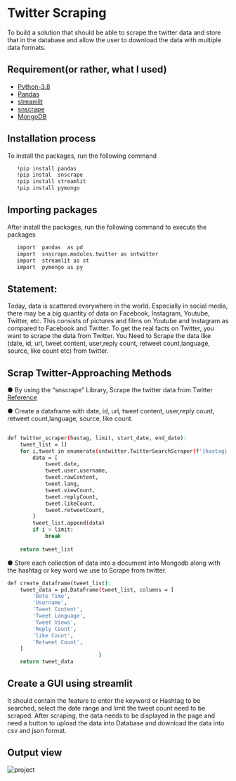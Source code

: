 
# Twitter Scraping
To build a solution that should be able to scrape the twitter data and store that in the database and allow the user to download the data with multiple data formats.



## Requirement(or rather, what I used)

 - [Python-3.8](https://www.python.org/)
 - [Pandas](https://pandas.pydata.org/)
 - [streamlit](https://streamlit.io/)
 - [snscrape]()
 - [MongoDB](https://www.mongodb.com/)



## Installation process

To install the packages, run the following command

```bash
   !pip install pandas 
   !pip instal  snscrape
   !pip install streamlit 
   !pip install pymongo

```


## Importing packages

After install the packages, run the following command to execute the packages

```bash
   import  pandas  as pd
   import  snscrape.modules.twitter as sntwitter
   import  streamlit as st
   import  pymongo as py

```
## Statement:

Today, data is scattered everywhere in the world. Especially in social media, there may be a big quantity of data on Facebook, Instagram, Youtube, Twitter, etc. This consists of pictures and films on Youtube and Instagram as compared to Facebook and Twitter. To get the real facts on Twitter, you want to scrape the data from Twitter. You Need to Scrape the data like (date, id, url, tweet content, user,reply count, retweet count,language, source, like count etc) from twitter.
## Scrap Twitter-Approaching Methods

●	By using the “snscrape” Library, Scrape the twitter data from Twitter [Reference](https://medium.com/dataseries/how-to-scrape-millions-of-tweets-using-snscrape-195ee3594721)

●	Create a dataframe with date, id, url, tweet content, user,reply count, retweet count,language, source, like count.
```bash
  
def twitter_scraper(hastag, limit, start_date, end_date):
    tweet_list = []
    for i,tweet in enumerate(sntwitter.TwitterSearchScraper(f'{hastag} since:{start_date} until:{end_date}').get_items()):
        data = [
            tweet.date,
            tweet.user.username,
            tweet.rawContent,
            tweet.lang,
            tweet.viewCount,
            tweet.replyCount,
            tweet.likeCount,
            tweet.retweetCount,
        ]
        tweet_list.append(data)
        if i > limit:
            break
            
    return tweet_list
```
●	Store each collection of data into a document into Mongodb along with the hashtag or key word we use to  Scrape from twitter. 

```bash
def create_dataframe(tweet_list):
    tweet_data = pd.DataFrame(tweet_list, columns = [
        'Date Time',
        'Username',
        'Tweet Content',
        'Tweet Language',
        'Tweet Views',
        'Reply Count',
        'like Count',
        'Retweet Count',
    ]
                             )
    return tweet_data                             
```

## Create a GUI using streamlit
It should contain the feature to enter the keyword or Hashtag to be searched, select the date range and limit the tweet count need to be scraped. After scraping, the data needs to be displayed in the page and need a button to upload the data into Database and download the data into csv and json format.


## Output view 

![project](https://user-images.githubusercontent.com/117355351/215387021-e81329fb-bf30-470b-ae03-2df6e892223a.png)

